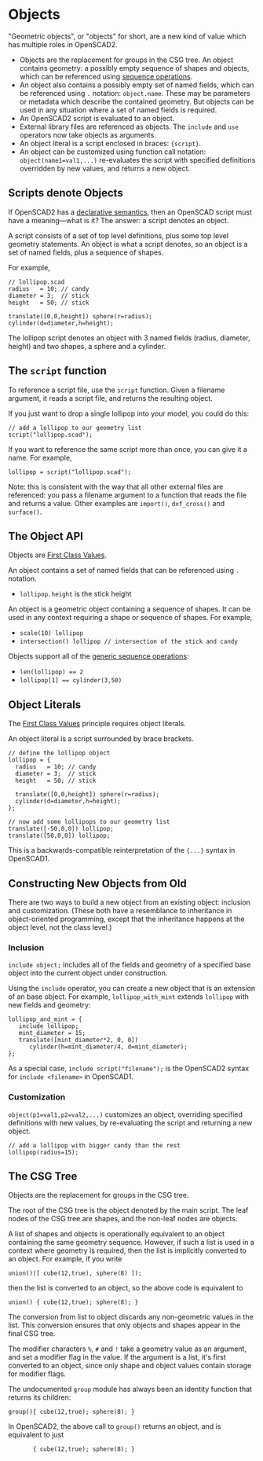 # Objects

"Geometric objects", or "objects" for short,
are a new kind of value which has multiple roles in OpenSCAD2.
* Objects are the replacement for groups in the CSG tree.
  An object contains geometry: a possibly empty sequence of shapes and objects,
  which can be referenced using [sequence operations](Sequences.md).
* An object also contains a possibly empty set of named fields,
  which can be referenced using `.` notation: `object.name`.
  These may be parameters or metadata which describe the contained geometry.
  But objects can be used in any situation where a set of named fields is required.
* An OpenSCAD2 script is evaluated to an object.
* External library files are referenced as objects.
  The `include` and `use` operators now take objects as arguments.
* An object literal is a script enclosed in braces: `{script}`.
* An object can be customized using function call notation:
  `object(name1=val1,...)` re-evaluates the script with specified
  definitions overridden by new values, and returns a new object.

## Scripts denote Objects

If OpenSCAD2 has a [declarative semantics](Declarative_Semantics.md),
then an OpenSCAD script must have a meaning&mdash;what is it?
The answer: a script denotes an object.

A script consists of a set of top level definitions, plus some top level geometry statements.
An object is what a script denotes, so an object is a set of named fields, plus a sequence of shapes.

For example,

```
// lollipop.scad
radius   = 10; // candy
diameter = 3;  // stick
height   = 50; // stick

translate([0,0,height]) sphere(r=radius);
cylinder(d=diameter,h=height);
```

The lollipop script denotes an object with 3 named fields
(radius, diameter, height) and two shapes, a sphere and a cylinder.

## The `script` function
To reference a script file, use the `script` function.
Given a filename argument,
it reads a script file, and returns the resulting object.

If you just want to drop a single lollipop into your model,
you could do this:
```
// add a lollipop to our geometry list
script("lollipop.scad");
```

If you want to reference the same script more than once,
you can give it a name.
For example,
```
lollipop = script("lollipop.scad");
```

Note: this is consistent with the way that all other external files are
referenced: you pass a filename argument to a function that reads the file
and returns a value.
Other examples are `import()`, `dxf_cross()` and `surface()`.

## The Object API

Objects are [First Class Values](First_Class_Values.md).

An object contains a set of named fields that can be referenced using `.` notation.
* `lollipop.height` is the stick height

An object is a geometric object containing a sequence of shapes.
It can be used in any context requiring a shape or sequence of shapes.
For example,
* `scale(10) lollipop`
* `intersection() lollipop // intersection of the stick and candy`

Objects support all of the
[generic sequence operations](Sequences.md):
* `len(lollipop) == 2`
* `lollipop[1] == cylinder(3,50)`

## Object Literals
The [First Class Values](First_Class_Values.md) principle requires object literals.

An object literal is a script surrounded by brace brackets.
```
// define the lollipop object
lollipop = {
  radius   = 10; // candy
  diameter = 3;  // stick
  height   = 50; // stick

  translate([0,0,height]) sphere(r=radius);
  cylinder(d=diameter,h=height);
};

// now add some lollipops to our geometry list
translate([-50,0,0]) lollipop;
translate([50,0,0]) lollipop;
```

This is a backwards-compatible reinterpretation of the `{...}` syntax in OpenSCAD1.

## Constructing New Objects from Old

There are two ways to build a new object from an existing object:
inclusion and customization. (These both have a resemblance to
inheritance in object-oriented programming, except that the
inheritance happens at the object level, not the class level.)

### Inclusion

`include object;` includes all of the fields and geometry
of a specified base object into the current object under construction.

Using the `include` operator, you can create a new object
that is an extension of an base object.
For example, `lollipop_with_mint` extends `lollipop` with new fields and geometry:
```
lollipop_and_mint = {
   include lollipop;
   mint_diameter = 15;
   translate([mint_diameter*2, 0, 0])
      cylinder(h=mint_diameter/4, d=mint_diameter);
};
```

As a special case, `include script("filename");`
is the OpenSCAD2 syntax for `include <filename>` in OpenSCAD1.

### Customization

`object(p1=val1,p2=val2,...)` customizes an object, overriding specified definitions with new values,
by re-evaluating the script and returning a new object.
  
```
// add a lollipop with bigger candy than the rest
lollipop(radius=15);
```

## The CSG Tree
Objects are the replacement for groups in the CSG tree.

The root of the CSG tree is the object denoted by the main script.
The leaf nodes of the CSG tree are shapes, and the non-leaf nodes are objects.

A list of shapes and objects is operationally equivalent to
an object containing the same geometry sequence.
However, if such a list is used in a context where geometry is required,
then the list is implicitly converted to an object.
For example, if you write
```
union()([ cube(12,true), sphere(8) ]);
```
then the list is converted to an object, so the above code is equivalent to
```
union() { cube(12,true); sphere(8); }
```
The conversion from list to object discards any non-geometric values in the list.
This conversion ensures that only objects and shapes appear in the final CSG tree.

The modifier characters `%`, `#` and `!` take a geometry value as an argument,
and set a modifier flag in the value. If the argument is a list, it's first converted
to an object, since only shape and object values contain storage for modifier flags.

The undocumented `group` module has always been an identity function that returns its children:
```
group(){ cube(12,true); sphere(8); }
```
In OpenSCAD2, the above call to `group()` returns an object, and is equivalent to just
```
       { cube(12,true); sphere(8); }
```
